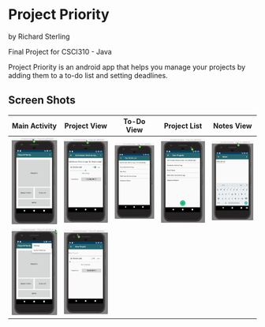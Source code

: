 # Project Priority
by
Richard Sterling

Final Project for CSCI310 - Java

Project Priority is an android app that helps you manage your projects by
adding them to a to-do list and setting deadlines.

## Screen Shots
Main Activity|Project View|To-Do View|Project List|Notes View
---|---|---|---|---
  <img src="https://github.com/rSterling319/Project_Priority/blob/master/screen_grabs/main_activity.png" width="150">|<img src="https://github.com/rSterling319/Project_Priority/blob/master/screen_grabs/project_view.png" width="150">|<img src="https://github.com/rSterling319/Project_Priority/blob/master/screen_grabs/to_do_list_view.png" width="150">|<img src="https://github.com/rSterling319/Project_Priority/blob/master/screen_grabs/projects_list.png" width="150">|<img src="https://github.com/rSterling319/Project_Priority/blob/master/screen_grabs/notes_view.png" width="150">
  <img src="https://github.com/rSterling319/Project_Priority/blob/master/screen_grabs/Main_with_subMenu.png" width="150">|<img src="https://github.com/rSterling319/Project_Priority/blob/master/screen_grabs/new_project.png" width="150">|||

